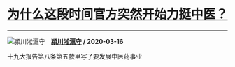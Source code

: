 # [为什么这段时间官方突然开始力挺中医？](https://www.zhihu.com/answer/1081791582)

-----------------------------------------------------------------

![潁川淞滬守](https://pic1.zhimg.com/v2-89baaf7fc940cf9fb4da88bbc6e4e793.jpg?source=1940ef5c "潁川淞滬守")&emsp;**[潁川淞滬守](https://www.zhihu.com/people/ying-chuan-zi) / 2020-03-16**

十九大报告第八条第五款里写了要发展中医药事业



